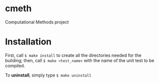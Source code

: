 # cmeth
Computational Methods project

# Installation
First, call
```$ make install```
to create all the directories needed for the building;
then, call
```$ make <test_name>```
with the name of the unit test to be compiled.

To **uninstall**, simply type
`$ make uninstall`
